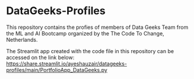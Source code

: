 # DataGeeks-Profiles

This repository contains the profies of members of Data Geeks Team from the ML and AI Bootcamp organized by the The Code To Change, Netherlands.

The Streamlit app created with the code file in this repository can be accessed on the link below:
https://share.streamlit.io/ayeshauzair/datageeks-profiles/main/PortfolioApp_DataGeeks.py

